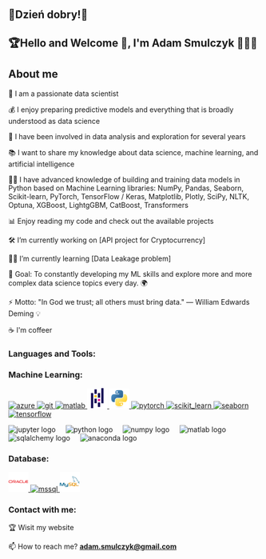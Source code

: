 ## 🌟Dzień dobry!🎁
## 🏆Hello and Welcome 👋, I'm Adam Smulczyk 🤯🚀🎯

<!--
**AdamSmulczyk/AdamSmulczyk** is a ✨👨‍💻👨‍🏫🏆🎲💰🔮⚖️🎮💼🖥️🌍🛡️🧳🏋️🩺🛠️🥤🎁🎉🥞🎛️🌱🧑‍💎🧐💾🚨🤝🚚 🏠📱​📱📞​📈​📍​⚠️​✅​✔️​❌​🚩​💯​💫​💥​🔠​🔡​🔢​🔤​👩‍🏫​👨‍⚖️​👩‍💻​👨‍🔬​👨‍💼​🧑‍⚕️​🎶​🎡🐻‍❄️​🌳​🐍​🧊​🧭​🛰️​🌈​🥇​🥈​🥉​📉​📈​🧿​🧩​🔑​⚙️​🏹​📌​🧷​💻​🎵​🔋​🎓​🎨​📎​🎰
_special_  ✨ repository because its `README.md` (this file) appears on your GitHub profile.
-->
<h2 align="left">About me</h2>
<p align="left">🔮 I am a passionate data scientist </p>
<p align="left">💰 I enjoy preparing predictive models and everything that is broadly understood as data science </p>
<p align="left">🧪 I have been involved in data analysis and exploration for several years</p> 
<p align="left">📚 I want to share my knowledge about data science, machine learning, and artificial intelligence</p> 
<p>👨‍🏫 I have advanced knowledge of building and training data models in Python based on Machine Learning libraries: NumPy, Pandas, Seaborn, Scikit-learn, PyTorch, TensorFlow / Keras, Matplotlib, Plotly, SciPy, NLTK,
Optuna, XGBoost, LightgGBM, CatBoost, Transformers</p>
<p align="left">📊 Enjoy reading my code and check out the available projects</p>
<p align="left">🛠️ I’m currently working on [API project for Cryptocurrency]</p>
<p align="left">👨‍💻 I’m currently learning [Data Leakage problem]</p>


<p align="left">🎯 Goal:  To constantly developing my ML skills and explore more and more complex data science topics every day. 🌍</p> 
 <!--          Creating my own start-up 🛠️</p> -->
<p align="left">⚡ Motto: "In God we trust; all others must bring data." — William Edwards Deming 💡</p>
<p align="left">☕ I'm coffeer</p>
<!--
<p align="left"><br>📚 I'm currently learning ...<br>🎲 Fun fact: ...</p>
<h2 align="left">I code with</h2>
-->


<h3 align="left">Languages and Tools:</h3>
<h3 align="left">Machine Learning:</h3>

<p align="left"> <a href="https://azure.microsoft.com/en-in/" target="_blank" rel="noreferrer"> <img src="https://www.vectorlogo.zone/logos/microsoft_azure/microsoft_azure-icon.svg" alt="azure" width="40" height="40"/> </a> <a href="https://git-scm.com/" target="_blank" rel="noreferrer"> <img src="https://www.vectorlogo.zone/logos/git-scm/git-scm-icon.svg" alt="git" width="40" height="40"/> </a>  <a href="https://www.mathworks.com/" target="_blank" rel="noreferrer"> <img src="https://upload.wikimedia.org/wikipedia/commons/2/21/Matlab_Logo.png" alt="matlab" width="40" height="40"/> </a>   <a href="https://pandas.pydata.org/" target="_blank" rel="noreferrer"> <img src="https://raw.githubusercontent.com/devicons/devicon/2ae2a900d2f041da66e950e4d48052658d850630/icons/pandas/pandas-original.svg" alt="pandas" width="40" height="40"/> </a> <a href="https://www.python.org" target="_blank" rel="noreferrer"> <img src="https://raw.githubusercontent.com/devicons/devicon/master/icons/python/python-original.svg" alt="python" width="40" height="40"/> </a> <a href="https://pytorch.org/" target="_blank" rel="noreferrer"> <img src="https://www.vectorlogo.zone/logos/pytorch/pytorch-icon.svg" alt="pytorch" width="40" height="40"/> </a> <a href="https://scikit-learn.org/" target="_blank" rel="noreferrer"> <img src="https://upload.wikimedia.org/wikipedia/commons/0/05/Scikit_learn_logo_small.svg" alt="scikit_learn" width="40" height="40"/> </a> <a href="https://seaborn.pydata.org/" target="_blank" rel="noreferrer"> <img src="https://seaborn.pydata.org/_images/logo-mark-lightbg.svg" alt="seaborn" width="40" height="40"/> </a> <a href="https://www.tensorflow.org" target="_blank" rel="noreferrer"> <img src="https://www.vectorlogo.zone/logos/tensorflow/tensorflow-icon.svg" alt="tensorflow" width="40" height="40"/> </a> </p>
<div align="left">
  <img src="https://cdn.jsdelivr.net/gh/devicons/devicon/icons/jupyter/jupyter-original.svg" height="40" alt="jupyter logo"  />
  <img width="12" />
  <img src="https://cdn.jsdelivr.net/gh/devicons/devicon/icons/python/python-original.svg" height="40" alt="python logo"  />
  <img width="12" />
  <img src="https://cdn.jsdelivr.net/gh/devicons/devicon/icons/numpy/numpy-original.svg" height="40" alt="numpy logo"  />
  <img width="12" />
  <img src="https://cdn.jsdelivr.net/gh/devicons/devicon/icons/matlab/matlab-original.svg" height="40" alt="matlab logo"  />
  <img width="12" />
  <img src="https://cdn.jsdelivr.net/gh/devicons/devicon/icons/sqlalchemy/sqlalchemy-original.svg" height="40" alt="sqlalchemy logo"  />
  <img width="12" />
  <img src="https://cdn.jsdelivr.net/gh/devicons/devicon/icons/anaconda/anaconda-original.svg" height="40" alt="anaconda logo"  />
</div>


<h3 align="left">Database:</h3>
<a href="https://www.oracle.com/" target="_blank" rel="noreferrer"> <img src="https://raw.githubusercontent.com/devicons/devicon/master/icons/oracle/oracle-original.svg" alt="oracle" width="40" height="40"/> </a>
<a href="https://www.microsoft.com/en-us/sql-server" target="_blank" rel="noreferrer"> <img src="https://www.svgrepo.com/show/303229/microsoft-sql-server-logo.svg" alt="mssql" width="40" height="40"/> </a> <a href="https://www.mysql.com/" target="_blank" rel="noreferrer"> <img src="https://raw.githubusercontent.com/devicons/devicon/master/icons/mysql/mysql-original-wordmark.svg" alt="mysql" width="40" height="40"/> </a>

<!--
 <img width="12" />
  <img src="https://cdn.jsdelivr.net/gh/devicons/devicon/icons/salesforce/salesforce-original.svg" height="40" alt="salesforce logo"  />
<a href="https://www.w3.org/html/" target="_blank" rel="noreferrer"> <img src="https://raw.githubusercontent.com/devicons/devicon/master/icons/html5/html5-original-wordmark.svg" alt="html5" width="40" height="40"/> </a>
-->



###



<h3 align="left">Contact with me:</h3>
🏆 Wisit my website

📫 How to reach me?  **adam.smulczyk@gmail.com**
<!--
<h3 align="center">A passionate data scientist from</h3>

- 🔭 I’m currently working on [adds](link)

- 🌱 I’m currently learning **asdasd**

- 👨‍💻 All of my projects are available at [link](link)

- 📝 I regularly write articles on [sda](sda)

- 💬 Ask me about **ask**

- 📫 How to reach me?  **adam.smulczyk@gmail.com**

- 📄 Know about my experiences [reasume link](reasume link)
-->

###
